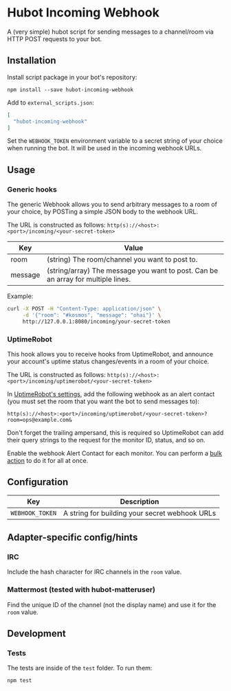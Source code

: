 # Hubot Incoming Webhook

A (very simple) hubot script for sending messages to a channel/room via HTTP
POST requests to your bot.

## Installation

Install script package in your bot's repository:

    npm install --save hubot-incoming-webhook

Add to `external_scripts.json`:

```json
[
  "hubot-incoming-webhook"
]
```

Set the `WEBHOOK_TOKEN` environment variable to a secret string of your choice
when running the bot. It will be used in the incoming webhook URLs.

## Usage

### Generic hooks

The generic Webhook allows you to send arbitrary messages to a room of your
choice, by POSTing a simple JSON body to the webhook URL.

The URL is constructed as follows: `http(s)://<host>:<port>/incoming/<your-secret-token>`

| Key | Value |
| --- | ----- |
| room | (string) The room/channel you want to post to. |
| message | (string/array) The message you want to post. Can be an array for multiple lines. |

Example:

```sh
curl -X POST -H "Content-Type: application/json" \
     -d '{"room": "#kosmos", "message": "ohai"}' \
     http://127.0.0.1:8080/incoming/your-secret-token
```

### UptimeRobot

This hook allows you to receive hooks from UptimeRobot, and announce your
account's uptime status changes/events in a room of your choice.

The URL is constructed as follows: `http(s)://<host>:<port>/incoming/uptimerobot/<your-secret-token>`

In [UptimeRobot's settings](https://uptimerobot.com/dashboard#mySettings),
add the following webhook as an alert contact (you must set the room that you
want the bot to send messages to):

```
http(s)://<host>:<port>/incoming/uptimerobot/<your-secret-token>?room=ops@example.com&
```

Don't forget the trailing ampersand, this is required so UptimeRobot can add
their query strings to the request for the monitor ID, status, and so on.

Enable the webhook Alert Contact for each monitor. You can perform a
[bulk action](https://uptimerobot.com/dashboard#bulkActions) to do it for all
at once.

## Configuration

| Key | Description |
| --- | ----------- |
| `WEBHOOK_TOKEN` | A string for building your secret webhook URLs

## Adapter-specific config/hints

### IRC

Include the hash character for IRC channels in the `room` value.

### Mattermost (tested with hubot-matteruser)

Find the unique ID of the channel (not the display name) and use it for the `room` value.

## Development

### Tests

The tests are inside of the `test` folder. To run them:

    npm test

